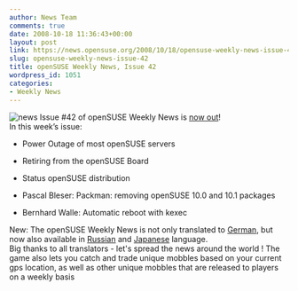 ```yaml
---
author: News Team
comments: true
date: 2008-10-18 11:36:43+00:00
layout: post
link: https://news.opensuse.org/2008/10/18/opensuse-weekly-news-issue-42/
slug: opensuse-weekly-news-issue-42
title: openSUSE Weekly News, Issue 42
wordpress_id: 1051
categories:
- Weekly News
---
```


![news](//news.opensuse.org/wp-content/uploads/2007/11/knewsticker.png) Issue #42 of openSUSE Weekly News is [now out](http://en.opensuse.org/OpenSUSE_Weekly_News/42)!  
In this week’s issue:


  * Power Outage of most openSUSE servers

  * Retiring from the openSUSE Board

  * Status openSUSE distribution

  * Pascal Bleser: Packman: removing openSUSE 10.0 and 10.1 packages

  * Bernhard Walle: Automatic reboot with kexec




New: The openSUSE Weekly News is not only translated to [German](http://de.opensuse.org/OpenSUSE-Wochenschau), but now also available in [Russian](http://ru.opensuse.org/%D0%95%D0%B6%D0%B5%D0%BD%D0%B5%D0%B4%D0%B5%D0%BB%D1%8C%D0%BD%D1%8B%D0%B5_%D0%BD%D0%BE%D0%B2%D0%BE%D1%81%D1%82%D0%B8_openSUSE) and [Japanese](http://ja.opensuse.org/OpenSUSE_Weekly_News) language.   
Big thanks to all translators - let's spread the news around the world !  The game also lets you catch and trade unique mobbles based on your current gps location, as well  as other unique mobbles that are released to players on a weekly basis
